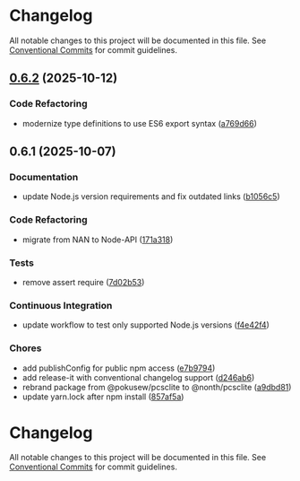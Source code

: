 # Changelog

All notable changes to this project will be documented in this file. See [Conventional Commits](https://conventionalcommits.org) for commit guidelines.


## [0.6.2](https://github.com/nonth/node-pcsclite/compare/v0.6.1...v0.6.2) (2025-10-12)

### Code Refactoring

* modernize type definitions to use ES6 export syntax ([a769d66](https://github.com/nonth/node-pcsclite/commit/a769d6663fa28cd55446c34f8352d9c0d4e5efac))

## 0.6.1 (2025-10-07)

### Documentation

* update Node.js version requirements and fix outdated links ([b1056c5](https://github.com/nonth/node-pcsclite/commit/b1056c5269fbb75b1ee2f535daec298f64bed0cf))

### Code Refactoring

* migrate from NAN to Node-API ([171a318](https://github.com/nonth/node-pcsclite/commit/171a31838e6767fc0b5e845f51df1bd5a89f91f2))

### Tests

* remove assert require ([7d02b53](https://github.com/nonth/node-pcsclite/commit/7d02b538a94b8a941528cd325302aead0434921d))

### Continuous Integration

* update workflow to test only supported Node.js versions ([f4e42f4](https://github.com/nonth/node-pcsclite/commit/f4e42f47567c127148afe16de7e40af3ff25e12d))

### Chores

* add publishConfig for public npm access ([e7b9794](https://github.com/nonth/node-pcsclite/commit/e7b9794ab9b1b4d9e19cb0ba6cdc3ddece11a1c2))
* add release-it with conventional changelog support ([d246ab6](https://github.com/nonth/node-pcsclite/commit/d246ab6fd1e3f1629d9ba44e484c76f73fb5e910))
* rebrand package from @pokusew/pcsclite to @nonth/pcsclite ([a9dbd81](https://github.com/nonth/node-pcsclite/commit/a9dbd816d8b79a4ce4485d653657e41ec8f52511))
* update yarn.lock after npm install ([857af5a](https://github.com/nonth/node-pcsclite/commit/857af5a66d6fc2f9ffbc66549933969b22183174))

# Changelog

All notable changes to this project will be documented in this file. See [Conventional Commits](https://conventionalcommits.org) for commit guidelines.

